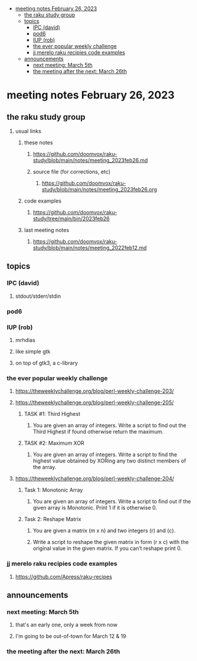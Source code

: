 - [meeting notes February 26, 2023](#orgd343eae)
  - [the raku study group](#org79561e3)
  - [topics](#org4badcea)
    - [IPC (david)](#org6a3441a)
    - [pod6](#org20f7bfb)
    - [IUP (rob)](#orgd7cf146)
    - [the ever popular weekly challenge](#orgae19582)
    - [jj merelo raku recipies code examples](#org316c856)
  - [announcements](#org28afa16)
    - [next meeting: March 5th](#orge90ca20)
    - [the meeting after the next: March 26th](#orgfea5524)


<a id="orgd343eae"></a>

# meeting notes February 26, 2023


<a id="org79561e3"></a>

## the raku study group

1.  usual links

    1.  these notes
    
        1.  <https://github.com/doomvox/raku-study/blob/main/notes/meeting_2023feb26.md>
        
        2.  source file (for corrections, etc)
        
            1.  <https://github.com/doomvox/raku-study/blob/main/notes/meeting_2023feb26.org>
    
    2.  code examples
    
        1.  <https://github.com/doomvox/raku-study/tree/main/bin/2023feb26>
    
    3.  last meeting notes
    
        1.  <https://github.com/doomvox/raku-study/blob/main/notes/meeting_2022feb12.md>


<a id="org4badcea"></a>

## topics


<a id="org6a3441a"></a>

### IPC (david)

1.  stdout/stderr/stdin


<a id="org20f7bfb"></a>

### pod6


<a id="orgd7cf146"></a>

### IUP (rob)

1.  mrhdias

2.  like simple gtk

3.  on top of gtk3, a c-library


<a id="orgae19582"></a>

### the ever popular weekly challenge

1.  <https://theweeklychallenge.org/blog/perl-weekly-challenge-203/>

2.  <https://theweeklychallenge.org/blog/perl-weekly-challenge-205/>

    1.  TASK #1: Third Highest
    
        1.  You are given an array of integers. Write a script to find out the Third Highest if found otherwise return the maximum.
    
    2.  TASK #2: Maximum XOR
    
        1.  You are given an array of integers. Write a script to find the highest value obtained by XORing any two distinct members of the array.

3.  <https://theweeklychallenge.org/blog/perl-weekly-challenge-204/>

    1.  Task 1: Monotonic Array
    
        1.  You are given an array of integers. Write a script to find out if the given array is Monotonic. Print 1 if it is otherwise 0.
    
    2.  Task 2: Reshape Matrix
    
        1.  You are given a matrix (m x n) and two integers (r) and (c).
        
        2.  Write a script to reshape the given matrix in form (r x c) with the original value in the given matrix. If you can’t reshape print 0.


<a id="org316c856"></a>

### jj merelo raku recipies code examples

1.  <https://github.com/Apress/raku-recipes>


<a id="org28afa16"></a>

## announcements


<a id="orge90ca20"></a>

### next meeting: March 5th

1.  that's an early one, only a week from now

2.  I'm going to be out-of-town for March 12 & 19


<a id="orgfea5524"></a>

### the meeting after the next: March 26th
